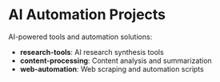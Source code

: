# AI Automation Projects

AI-powered tools and automation solutions:

- **research-tools**: AI research synthesis tools
- **content-processing**: Content analysis and summarization
- **web-automation**: Web scraping and automation scripts
